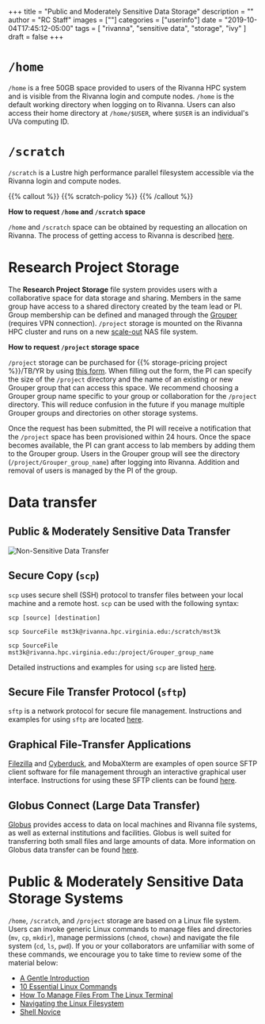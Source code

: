 +++
title = "Public and Moderately Sensitive Data Storage"
description = ""
author = "RC Staff"
images = [""]
categories = ["userinfo"]
date = "2019-10-04T17:45:12-05:00"
tags = [
    "rivanna",
    "sensitive data",
    "storage",
    "ivy"
]
draft = false
+++

# `/home`

`/home` is a free 50GB space provided to users of the Rivanna HPC system and is visible from the Rivanna login and compute nodes. `/home` is the default working directory when logging on to Rivanna. Users can also access their home directory at `/home/$USER`, where `$USER` is an individual's UVa computing ID.

# `/scratch`

`/scratch` is a Lustre high performance parallel filesystem accessible via the Rivanna login and compute nodes.

{{% callout %}}
{{% scratch-policy %}}
{{% /callout %}}


**How to request `/home` and `/scratch` space**

`/home` and `/scratch` space can be obtained by requesting an allocation on Rivanna. The process of getting access to Rivanna is described [here](/userinfo/rivanna/overview/).

# Research Project Storage

The **Research Project Storage** file system provides users with a collaborative space for data storage and sharing. Members in the same group have access to a shared directory created by the team lead or PI. Group membership can be defined and managed through the <a href="https://groups.identity.virginia.edu" target="_blank">Grouper</a> (requires VPN connection). `/project` storage is mounted on the Rivanna HPC cluster and runs on a new <a href="http://whatis.techtarget.com/definition/scale-out-storage" target="_blank">scale-out</a> NAS file system.

**How to request `/project` storage space**

`/project` storage can be purchased for {{% storage-pricing project %}}/TB/YR by using [this form](/form/storage/). When filling out the form, the PI can specify the size of the `/project` directory and the name of an existing or new Grouper group that can access this space. We recommend choosing a Grouper group name specific to your group or collaboration for the `/project` directory. This will reduce confusion in the future if you manage multiple Grouper groups and directories on other storage systems.

Once the request has been submitted, the PI will receive a notification that the `/project` space has been provisioned within 24 hours. Once the space becomes available, the PI can grant access to lab members by adding them to the Grouper group. Users in the Grouper group will see the directory (`/project/Grouper_group_name`) after logging into Rivanna. Addition and removal of users is managed by the PI of the group.


# Data transfer

## Public & Moderately Sensitive Data Transfer

![Non-Sensitive Data Transfer](/images/storage/storage-nonsecure.jpg)

## Secure Copy (`scp`)

`scp` uses secure shell (SSH) protocol to transfer files between your local machine and a remote host. <code>scp</code> can be used with the following syntax:

```scp [source] [destination]```

```scp SourceFile mst3k@rivanna.hpc.virginia.edu:/scratch/mst3k```

```scp SourceFile mst3k@rivanna.hpc.virginia.edu:/project/Grouper_group_name```

Detailed instructions and examples for using `scp` are listed <a href ="/userinfo/rivanna/logintools/cl-data-transfer" target="_blank">here</a>.

## Secure File Transfer Protocol (`sftp`)

`sftp` is a network protocol for secure file management. Instructions and examples for using <code>sftp</code> are located <a href = "/userinfo/rivanna/logintools/cl-data-transfer" target="_blank">here</a>.

## Graphical File-Transfer Applications

<a href="https://filezilla-project.org/" target="_blank">Filezilla</a> and <a href="https://cyberduck.io/" target="_blank">Cyberduck</a>, and <a ref="https://mobaxterm.mobatek.net">MobaXterm</a> are examples of open source SFTP client software for file management through an interactive graphical user interface. Instructions for using these SFTP clients can be found <a href ="/userinfo/rivanna/logintools/graphical-sftp" target="_blank">here</a>.

## Globus Connect (Large Data Transfer)
<p><a href="https://www.globus.org/" target="_blank">Globus</a> provides access to data on local machines and Rivanna file systems, as well as external institutions and facilities. Globus is well suited for transferring both small files and large amounts of data. More information on Globus data transfer can be found <a href ="/userinfo/globus" target="_blank">here</a>.</p>

# Public & Moderately Sensitive Data Storage Systems

`/home`, `/scratch`, and `/project` storage are based on a Linux file system. Users can invoke generic Linux commands to manage files and directories (`mv`, `cp`, `mkdir`), manage permissions (`chmod`, `chown`) and navigate the file system (`cd`, `ls`, `pwd`).  If you or your collaborators are unfamiliar with some of these commands, we encourage you to take time to review some of the material below:

- <a href="https://computers.tutsplus.com/tutorials/navigating-the-terminal-a-gentle-introduction--mac-3855" target="_blank">A Gentle Introduction</a>
- <a href="https://www.lifewire.com/linux-commands-for-navigating-file-system-4027320" target="_blank">10 Essential Linux Commands</a>
- <a href="https://www.howtogeek.com/107808/how-to-manage-files-from-the-linux-terminal-11-commands-you-need-to-know/" target="_blank">How To Manage Files From The Linux Terminal</a>
- <a href="http://www.linuxplanet.com/linuxplanet/tutorials/6666/1" target="_blank">Navigating the Linux Filesystem</a>
- <a href="https://swcarpentry.github.io/shell-novice/" target="_blank">Shell Novice</a>
